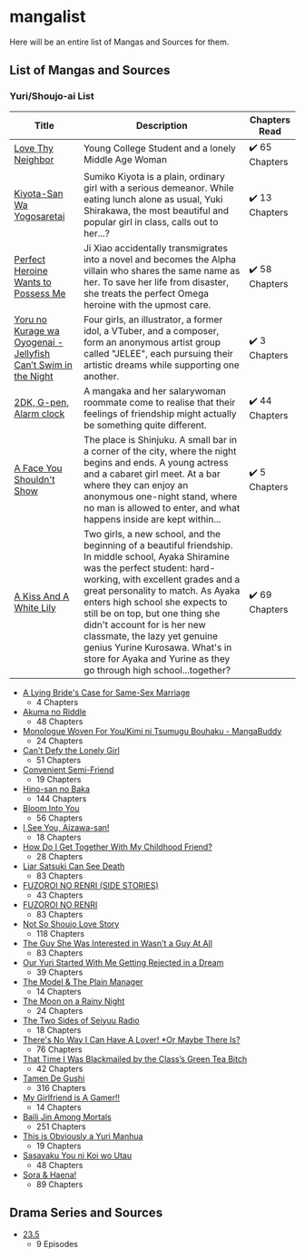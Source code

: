 # mangalist
Here will be an entire list of Mangas and Sources for them.

## List of Mangas and Sources
### Yuri/Shoujo-ai List

| Title | Description | Chapters Read |
| ----------- | ----------- | -----------|
| [Love Thy Neighbor](https://mangabuddy.com/love-thy-neighbor) | Young College Student and a lonely Middle Age Woman  | :heavy_check_mark: 65 Chapters|
| [Kiyota-San Wa Yogosaretai](https://mangabuddy.com/kiyota-san-wa-yogosaretai) | Sumiko Kiyota is a plain, ordinary girl with a serious demeanor. While eating lunch alone as usual, Yuki Shirakawa, the most beautiful and popular girl in class, calls out to her...? | :heavy_check_mark: 13 Chapters |
| [Perfect Heroine Wants to Possess Me](https://mangabuddy.com/perfect-heroine-wants-to-possess-me)| Ji Xiao accidentally transmigrates into a novel and becomes the Alpha villain who shares the same name as her. To save her life from disaster, she treats the perfect Omega heroine with the upmost care. |  :heavy_check_mark: 58 Chapters|
|[Yoru no Kurage wa Oyogenai - Jellyfish Can’t Swim in the Night](https://mangabuddy.com/yoru-no-kurage-wa-oyogenai)| Four girls, an illustrator, a former idol, a VTuber, and a composer, form an anonymous artist group called "JELEE", each pursuing their artistic dreams while supporting one another.| :heavy_check_mark: 3 Chapters|
|[2DK, G-pen, Alarm clock](https://m.manganelo.com/manga-vi109802)| A mangaka and her salarywoman roommate come to realise that their feelings of friendship might actually be something quite different.| :heavy_check_mark: 44 Chapters|
| [A Face You Shouldn't Show](https://mangakakalot.com/manga/om933975)|The place is Shinjuku. A small bar in a corner of the city, where the night begins and ends. A young actress and a cabaret girl meet. At a bar where they can enjoy an anonymous one-night stand, where no man is allowed to enter, and what happens inside are kept within...| :heavy_check_mark: 5 Chapters|
|[A Kiss And A White Lily](https://mangakakalot.com/read-wu5ig158504935365) |Two girls, a new school, and the beginning of a beautiful friendship. In middle school, Ayaka Shiramine was the perfect student: hard-working, with excellent grades and a great personality to match. As Ayaka enters high school she expects to still be on top, but one thing she didn't account for is her new classmate, the lazy yet genuine genius Yurine Kurosawa. What's in store for Ayaka and Yurine as they go through high school...together?| :heavy_check_mark: 69 Chapters|


- [A Lying Bride's Case for Same-Sex Marriage](https://dynasty-scans.com/series/a_lying_brides_case_for_same_sex_marriage)
    * 4 Chapters
- [Akuma no Riddle](https://dynasty-scans.com/series/akuma_no_riddle)
    * 48 Chapters
- [Monologue Woven For You/Kimi ni Tsumugu Bouhaku - MangaBuddy](https://mangabuddy.com/kimi-ni-tsumugu-bouhaku)
    * 24 Chapters
- [Can't Defy the Lonely Girl](https://dynasty-scans.com/series/cant_defy_the_lonely_girl)
    * 51 Chapters
- [Convenient Semi-Friend](https://mangabuddy.com/convenient-semi-friend) 
    * 19 Chapters
- [Hino-san no Baka](https://dynasty-scans.com/series/hino_san_no_baka) 
    * 144 Chapters
- [Bloom Into You](https://dynasty-scans.com/series/bloom_into_you)
    * 56 Chapters
- [I See You, Aizawa-san!](https://dynasty-scans.com/series/i_see_you_aizawa_san)
    * 18 Chapters
- [How Do I Get Together With My Childhood Friend?](https://dynasty-scans.com/series/how_do_i_get_together_with_my_childhood_friend)
    * 28 Chapters
- [Liar Satsuki Can See Death](https://dynasty-scans.com/series/liar_satsuki_can_see_death)
    * 83 Chapters
- [FUZOROI NO RENRI (SIDE STORIES)](https://mangabuddy.com/fuzoroi-no-renri-side-stories)
    * 43 Chapters
- [FUZOROI NO RENRI](https://dynasty-scans.com/series/fuzoroi_no_renri)
    * 83 Chapters
- [Not So Shoujo Love Story](https://manhuascan.io/manga/50853-not-so-shoujo-love-story)
    * 118 Chapters
- [The Guy She Was Interested in Wasn't a Guy At All](https://mangabuddy.com/the-guy-she-was-interested-in-wasnt-a-guy-at-all)
    * 83 Chapters
- [Our Yuri Started With Me Getting Rejected in a Dream](https://dynasty-scans.com/series/our_yuri_started_with_me_getting_rejected_in_a_dream)
    * 39 Chapters
- [The Model & The Plain Manager](https://mangabuddy.com/model-chan-to-jimi-mane-san)
    * 14 Chapters
- [The Moon on a Rainy Night](https://mangabuddy.com/the-moon-on-a-rainy-night)
    * 24 Chapters
- [The Two Sides of Seiyuu Radio](https://mangabuddy.com/the-two-sides-of-seiyuu-radio)
    * 18 Chapters
- [There's No Way I Can Have A Lover! *Or Maybe There Is?](https://mangabuddy.com/theres-no-way-i-can-have-a-lover-or-maybe-there-is)
    * 76 Chapters
- [That Time I Was Blackmailed by the Class’s Green Tea Bitch](https://mangabuddy.com/that-time-i-was-blackmailed-by-the-classs-green-tea-bitch)
    * 42 Chapters
- [Tamen De Gushi](https://mangabuddy.com/tamen-de-gushi) 
     * 316 Chapters
- [My Girlfriend is A Gamer!!](https://mangabuddy.com/my-girlfriend-is-a-gamer)
    * 14 Chapters
- [Baili Jin Among Mortals](https://mangabuddy.com/baili-jin-among-mortals)
    * 251 Chapters
- [This is Obviously a Yuri Manhua](https://mangabuddy.com/this-is-obviously-a-yuri-manhua)
    * 19 Chapters
- [Sasayaku You ni Koi wo Utau](https://dynasty-scans.com/series/whispering_you_a_love_song)
    * 48 Chapters
- [Sora & Haena!](https://manhuascan.io/manga/19546-sora-amp-haena) 
    * 89 Chapters
<!-- - []()
- [Whisper Me a Love Song]()
- [There's No Freaking Way I'll be Your Lover! Unless...]()
- [Sheep Princess in Wolf’s Clothing]()
- []()
- []()
- []()
- []() -->


## Drama Series and Sources
- [23.5](https://kissasian.lu/Drama/23-5)
    * 9 Episodes



 <!-- https://dynasty-scans.com/series/convenient_semi_friend -->